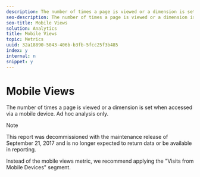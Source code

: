 ```yaml
---
description: The number of times a page is viewed or a dimension is set when accessed via a mobile device. Ad hoc analysis only.
seo-description: The number of times a page is viewed or a dimension is set when accessed via a mobile device. Ad hoc analysis only.
seo-title: Mobile Views
solution: Analytics
title: Mobile Views
topic: Metrics
uuid: 32a18890-5043-406b-b3fb-5fcc25f3b485
index: y
internal: n
snippet: y
---
```


# Mobile Views

The number of times a page is viewed or a dimension is set when accessed via a mobile device. Ad hoc analysis only.

>[!NOTE]
>
>This report was decommissioned with the maintenance release of September 21, 2017 and is no longer expected to return data or be available in reporting.

Instead of the mobile views metric, we recommend applying the "Visits from Mobile Devices" segment. 
